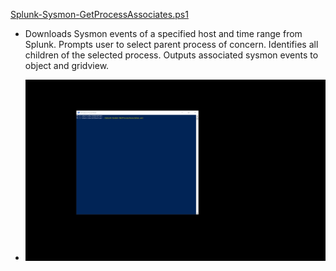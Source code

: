 
[Splunk-Sysmon-GetProcessAssociates.ps1](https://github.com/dstaulcu/Splunk-IR-Tools/blob/master/Splunk-Sysmon-GetProcessAssociates.ps1)

- Downloads Sysmon events of a specified host and time range from Splunk. Prompts user to select parent process of concern.  Identifies all children of the selected process. Outputs associated sysmon events to object and gridview.

- ![alt text](https://github.com/dstaulcu/Splunk-IR-Tools/blob/master/images/demo1.gif)
